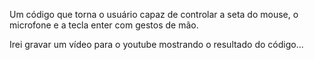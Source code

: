 Um código que torna o usuário capaz de controlar a seta do mouse, o microfone e a tecla enter com gestos de mão.

Irei gravar um  vídeo para o youtube mostrando o resultado do código...
